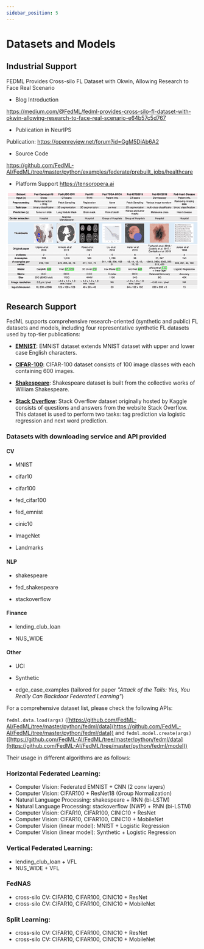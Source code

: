 ```yaml
---
sidebar_position: 5
---
```



# Datasets and Models

## Industrial Support

FEDML Provides Cross-silo FL Dataset with Okwin, Allowing Research to Face Real Scenario

- Blog Introduction

https://medium.com/@FedML/fedml-provides-cross-silo-fl-dataset-with-okwin-allowing-research-to-face-real-scenario-e64b57c5d767

- Publication in NeurIPS

Publication: https://openreview.net/forum?id=GgM5DiAb6A2

- Source Code

https://github.com/FedML-AI/FedML/tree/master/python/examples/federate/prebuilt_jobs/healthcare

- Platform Support
https://tensoropera.ai


![FEDML Provides Cross-silo FL Dataset with Okwin, Allowing Research to Face Real Scenario](./_static//image/owkin.png)


## Research Support

FedML supports comprehensive research-oriented (synthetic and public) FL datasets and models, including four representative synthetic FL datasets used by top-tier publications:

 - **[EMNIST](https://github.com/FedML-AI/FedML/tree/master/python/fedml/data/FederatedEMNIST)**:
EMNIST dataset extends MNIST dataset with upper and lower case English characters. 


- **[CIFAR-100](https://github.com/FedML-AI/FedML/tree/master/python/fedml/data/cifar100)**:
CIFAR-100 dataset consists of 100 image classes with each containing 600 images. 

- **[Shakespeare](https://github.com/FedML-AI/FedML/tree/master/python/fedml/data/fed_shakespeare)**:
Shakespeare dataset is built from the collective works of William Shakespeare. 

- **[Stack Overflow](https://github.com/FedML-AI/FedML/tree/master/python/fedml/data/stackoverflow)**:
Stack Overflow dataset originally hosted by Kaggle consists of questions and answers from the website Stack Overflow. This dataset is used to perform two tasks: tag prediction via logistic regression and next word prediction. 

### Datasets with downloading service and API provided

#### CV

- MNIST

- cifar10

- cifar100

- fed_cifar100

- fed_emnist

- cinic10

- ImageNet

- Landmarks

#### NLP

- shakespeare

- fed_shakespeare

- stackoverflow


#### Finance

- lending_club_loan

- NUS_WIDE

#### Other

- UCI

- Synthetic

- edge_case_examples (tailored for paper *"Attack of the Tails: Yes, You Really Can Backdoor Federated Learning"*)


For a comprehensive dataset list, please check the following APIs:

`fedml.data.load(args)` ([https://github.com/FedML-AI/FedML/tree/master/python/fedml/data](https://github.com/FedML-AI/FedML/tree/master/python/fedml/data)) and 
`fedml.model.create(args)` ([https://github.com/FedML-AI/FedML/tree/master/python/fedml/data](https://github.com/FedML-AI/FedML/tree/master/python/fedml/model))


Their usage in different algorithms are as follows:
### Horizontal Federated Learning:

- Computer Vision: Federated EMNIST + CNN (2 conv layers)
- Computer Vision: CIFAR100 + ResNet18 (Group Normalization)
- Natural Language Processing: shakespeare + RNN (bi-LSTM)
- Natural Language Processing: stackoverflow (NWP) + RNN (bi-LSTM)
- Computer Vision: CIFAR10, CIFAR100, CINIC10 + ResNet
- Computer Vision: CIFAR10, CIFAR100, CINIC10 + MobileNet
- Computer Vision (linear model): MNIST + Logistic Regression
- Computer Vision (linear model): Synthetic + Logistic Regression



### Vertical Federated Learning:
- lending_club_loan + VFL
- NUS_WIDE + VFL

### FedNAS
- cross-silo CV: CIFAR10, CIFAR100, CINIC10 + ResNet
- cross-silo CV: CIFAR10, CIFAR100, CINIC10 + MobileNet

### Split Learning:
- cross-silo CV: CIFAR10, CIFAR100, CINIC10 + ResNet
- cross-silo CV: CIFAR10, CIFAR100, CINIC10 + MobileNet
